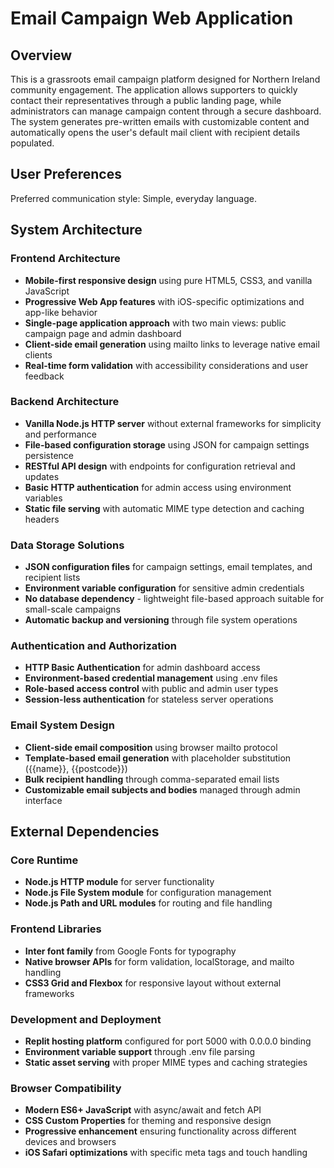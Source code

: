 # Email Campaign Web Application

## Overview

This is a grassroots email campaign platform designed for Northern Ireland community engagement. The application allows supporters to quickly contact their representatives through a public landing page, while administrators can manage campaign content through a secure dashboard. The system generates pre-written emails with customizable content and automatically opens the user's default mail client with recipient details populated.

## User Preferences

Preferred communication style: Simple, everyday language.

## System Architecture

### Frontend Architecture
- **Mobile-first responsive design** using pure HTML5, CSS3, and vanilla JavaScript
- **Progressive Web App features** with iOS-specific optimizations and app-like behavior
- **Single-page application approach** with two main views: public campaign page and admin dashboard
- **Client-side email generation** using mailto links to leverage native email clients
- **Real-time form validation** with accessibility considerations and user feedback

### Backend Architecture
- **Vanilla Node.js HTTP server** without external frameworks for simplicity and performance
- **File-based configuration storage** using JSON for campaign settings persistence
- **RESTful API design** with endpoints for configuration retrieval and updates
- **Basic HTTP authentication** for admin access using environment variables
- **Static file serving** with automatic MIME type detection and caching headers

### Data Storage Solutions
- **JSON configuration files** for campaign settings, email templates, and recipient lists
- **Environment variable configuration** for sensitive admin credentials
- **No database dependency** - lightweight file-based approach suitable for small-scale campaigns
- **Automatic backup and versioning** through file system operations

### Authentication and Authorization
- **HTTP Basic Authentication** for admin dashboard access
- **Environment-based credential management** using .env files
- **Role-based access control** with public and admin user types
- **Session-less authentication** for stateless server operations

### Email System Design
- **Client-side email composition** using browser mailto protocol
- **Template-based email generation** with placeholder substitution ({{name}}, {{postcode}})
- **Bulk recipient handling** through comma-separated email lists
- **Customizable email subjects and bodies** managed through admin interface

## External Dependencies

### Core Runtime
- **Node.js HTTP module** for server functionality
- **Node.js File System module** for configuration management
- **Node.js Path and URL modules** for routing and file handling

### Frontend Libraries
- **Inter font family** from Google Fonts for typography
- **Native browser APIs** for form validation, localStorage, and mailto handling
- **CSS3 Grid and Flexbox** for responsive layout without external frameworks

### Development and Deployment
- **Replit hosting platform** configured for port 5000 with 0.0.0.0 binding
- **Environment variable support** through .env file parsing
- **Static asset serving** with proper MIME types and caching strategies

### Browser Compatibility
- **Modern ES6+ JavaScript** with async/await and fetch API
- **CSS Custom Properties** for theming and responsive design
- **Progressive enhancement** ensuring functionality across different devices and browsers
- **iOS Safari optimizations** with specific meta tags and touch handling